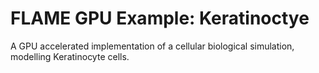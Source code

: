 # FLAME GPU Example: Keratinoctye

A GPU accelerated implementation of a cellular biological simulation, modelling Keratinocyte cells.